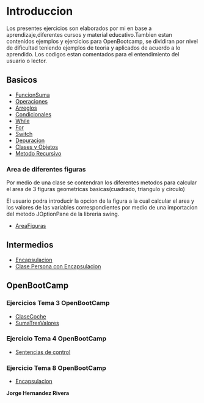 # Introduccion

Los presentes ejercicios son elaborados por mi en base a aprendizaje,diferentes cursos y material educativo.Tambien estan contenidos ejemplos y ejercicios para OpenBootcamp, se dividiran por nivel de dificultad teniendo ejemplos de teoria y aplicados de acuerdo a lo aprendido. Los codigos estan comentados para el entendimiento del usuario o lector.

## Basicos

* [FuncionSuma](./Basicos/FuncionSuma.java)
* [Operaciones](./Basicos/Operaciones.java)
* [Arreglos](./Basicos/Arreglos.java)
* [Condicionales](./Basicos/Condicionales.java)
* [While](./Basicos/While.java)
* [For](./Basicos/For.java)
* [Switch](./Basicos/Switch.java)
* [Depuracion](./Basicos/Depuracion.java)
* [Clases y Objetos](./Basicos/Objetos.java)
* [Metodo Recursivo](./Basicos/MetodoRecursivo.java)


### Area de diferentes figuras
Por medio de una clase se contendran los diferentes metodos para calcular el area de 3 figuras geometricas basicas(cuadrado, triangulo y circulo)

El usuario podra introducir la opcion de la figura a la cual calcular el area y los valores de las variables correspondientes por medio de una importacion del metodo JOptionPane de la libreria swing.

* [AreaFiguras](./Basicos/Areafiguras.java)


## Intermedios 

* [Encapsulacion](./Intermedios/Encapsulacion.java)
* [Clase Persona con Encapsulacion](./Intermedios/Main.java)

## OpenBootCamp

### Ejercicios Tema 3 OpenBootCamp

* [ClaseCoche](./Ejercicios_Tema3/Coche.java)
* [SumaTresValores](./Ejercicios_Tema3/sumaValores.java)

### Ejercicio Tema 4 OpenBootCamp

* [Sentencias de control](./Ejercicios_Tema4/SentenciasControl.java)

### Ejercicio Tema 8 OpenBootCamp

* [Encapsulacion](./Ejercicios_Tema8/Main.java)



**Jorge Hernandez Rivera**
